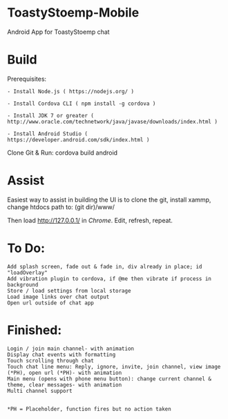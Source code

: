 # ToastyStoemp-Mobile
Android App for ToastyStoemp chat



# Build
Prerequisites:

	- Install Node.js ( https://nodejs.org/ )
	
	- Install Cordova CLI ( npm install -g cordova )
	
	- Install JDK 7 or greater ( http://www.oracle.com/technetwork/java/javase/downloads/index.html )
	
	- Install Android Studio ( https://developer.android.com/sdk/index.html )



Clone Git & Run:
cordova build android




# Assist
Easiest way to assist in building the UI is to clone the git, install xammp, change htdocs path to:
(git dir)/www/



Then load http://127.0.0.1/ in _Chrome_. Edit, refresh, repeat.




# To Do:
	Add splash screen, fade out & fade in, div already in place; id "loadOverlay"
	Add vibration plugin to cordova, if @me then vibrate if process in background
	Store / load settings from local storage
	Load image links over chat output
	Open url outside of chat app




# Finished:
	Login / join main channel- with animation
	Display chat events with formatting
	Touch scrolling through chat
	Touch chat line menu: Reply, ignore, invite, join channel, view image (*PH), open url (*PH)- with animation
	Main menu (opens with phone menu button): change current channel & theme, clear messages- with animation
	Multi channel support
	
	
	*PH = Placeholder, function fires but no action taken